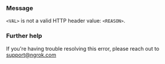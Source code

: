 
### Message
<code>&lt;VAL&gt;</code> is not a valid HTTP header value: <code>&lt;REASON&gt;</code>.

### Further help
If you're having trouble resolving this error, please reach out to [support@ngrok.com](mailto:support@ngrok.com?subject=Help%20with%20ERR_NGROK_374)


